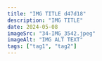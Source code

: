 ```yaml
---
title: "IMG TITLE d47d18"
description: "IMG TITLE"
date: 2024-05-08
imageSrc: "34-IMG_3542.jpeg"
imageAlt: "IMG ALT TEXT"
tags: ["tag1", "tag2"]
---
```

